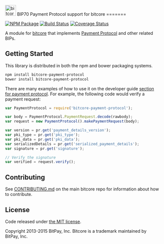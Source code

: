 <img src="http://bitcore.io/css/images/module-payment-protocol.png" alt="bitcore payment protocol" height="35">
BIP70 Payment Protocol support for bitcore
=======

[![NPM Package](https://img.shields.io/npm/v/bitcore-payment-protocol.svg?style=flat-square)](https://www.npmjs.org/package/bitcore-payment-protocol)
[![Build Status](https://img.shields.io/travis/bitpay/bitcore-payment-protocol.svg?branch=master&style=flat-square)](https://travis-ci.org/bitpay/bitcore-payment-protocol)
[![Coverage Status](https://img.shields.io/coveralls/bitpay/bitcore-payment-protocol.svg?style=flat-square)](https://coveralls.io/r/bitpay/bitcore-payment-protocol)

A module for [bitcore](https://github.com/MonetaryUnit/bitcore) that implements [Payment Protocol](https://github.com/bitcoin/bips/blob/master/bip-0070.mediawiki) and other related BIPs.

## Getting Started

This library is distributed in both the npm and bower packaging systems.

```sh
npm install bitcore-payment-protocol
bower install bitcore-payment-protocol
```

There are many examples of how to use it on the developer guide [section for payment protocol](http://bitcore.io/guide/paymentprotocol.html). For example, the following code would verify a payment request:

```javascript
var PaymentProtocol = require('bitcore-payment-protocol');

var body = PaymentProtocol.PaymentRequest.decode(rawbody);
var request = new PaymentProtocol().makePaymentRequest(body);

var version = pr.get('payment_details_version');
var pki_type = pr.get('pki_type');
var pki_data = pr.get('pki_data');
var serializedDetails = pr.get('serialized_payment_details');
var signature = pr.get('signature');

// Verify the signature
var verified = request.verify();
```

## Contributing

See [CONTRIBUTING.md](https://github.com/MonetaryUnit/bitcore) on the main bitcore repo for information about how to contribute.

## License

Code released under [the MIT license](https://github.com/MonetaryUnit/bitcore/blob/master/LICENSE).

Copyright 2013-2015 BitPay, Inc. Bitcore is a trademark maintained by BitPay, Inc.
